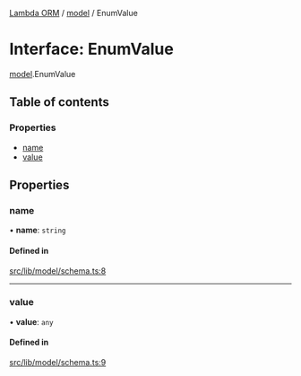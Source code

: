 [Lambda ORM](../README.md) / [model](../modules/model.md) / EnumValue

# Interface: EnumValue

[model](../modules/model.md).EnumValue

## Table of contents

### Properties

- [name](model.EnumValue.md#name)
- [value](model.EnumValue.md#value)

## Properties

### name

• **name**: `string`

#### Defined in

[src/lib/model/schema.ts:8](https://github.com/FlavioLionelRita/lambdaorm/blob/7350fa3/src/lib/model/schema.ts#L8)

___

### value

• **value**: `any`

#### Defined in

[src/lib/model/schema.ts:9](https://github.com/FlavioLionelRita/lambdaorm/blob/7350fa3/src/lib/model/schema.ts#L9)
